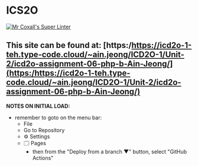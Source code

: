 # ICS2O

[![Mr Coxall's Super Linter](https://github.com/MTHS-ICD2O-1-2024/icd2o-assignment-06-php-b-Ain-Jeong/workflows/Mr%20Coxall's%20Super%20Linter/badge.svg)](https://github.com/MTHS-ICD2O-1-2024/icd2o-assignment-06-php-b-Ain-Jeong/actions)

This site can be found at: [https:/https://icd2o-1-teh.type-code.cloud/~ain.jeong/ICD2O-1/Unit-2/icd2o-assignment-06-php-b-Ain-Jeong/](https:/https://icd2o-1-teh.type-code.cloud/~ain.jeong/ICD2O-1/Unit-2/icd2o-assignment-06-php-b-Ain-Jeong/)
---

**NOTES ON INITIAL LOAD:**
- remember to goto on the menu bar:
  - File
  - Go to Repository
  - ⚙ Settings
  - 🗔 Pages
    - then from the "Deploy from a branch ▼" button, select "GitHub Actions"
